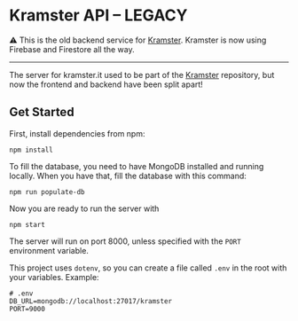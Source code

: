 # Kramster API – LEGACY

⚠️ This is the old backend service for [Kramster](https://github.com/draperunner/kramster). Kramster is now using Firebase and Firestore all the way.

---

The server for kramster.it used to be part of the [Kramster](https://github.com/draperunner/kramster) repository, but now the frontend and backend have been split apart!

## Get Started

First, install dependencies from npm:

```
npm install
```

To fill the database, you need to have MongoDB installed and running locally. When you have that, fill the database with this command:

```
npm run populate-db
```

Now you are ready to run the server with

```
npm start
```

The server will run on port 8000, unless specified with the `PORT` environment variable.

This project uses `dotenv`, so you can create a file called `.env` in the root with your variables. Example:

```
# .env
DB_URL=mongodb://localhost:27017/kramster
PORT=9000
```
